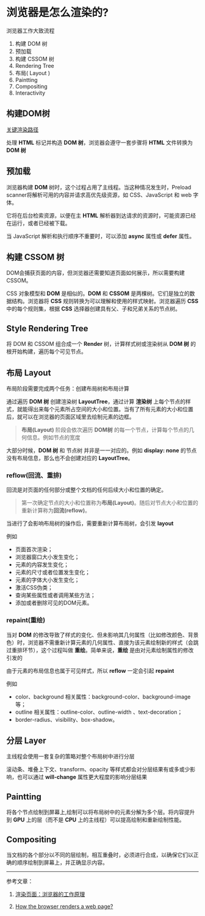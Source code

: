 # 浏览器是怎么渲染的?

浏览器工作大致流程

1. 构建 DOM 树
2. 预加载
3. 构建 CSSOM 树
4. Rendering Tree
5. 布局( Layout )
6. Paintting
7. Compositing
8. Interactivity

## 构建DOM树

[关键渲染路径](https://developer.mozilla.org/zh-CN/docs/Web/Performance/Critical_rendering_path)

处理 **HTML** 标记并构造 **DOM 树**，浏览器会遵守一套步骤将 **HTML** 文件转换为 **DOM 树**

## 预加载

浏览器构建 **DOM** 树时，这个过程占用了主线程。当这种情况发生时，Preload scanner将解析可用的内容并请求高优先级资源，如 CSS、JavaScript 和 web 字体。

它将在后台检索资源，以便在主 **HTML** 解析器到达请求的资源时，可能资源已经在运行，或者已经被下载。

当 JavaScript 解析和执行顺序不重要时，可以添加 **async** 属性或 **defer** 属性。

## 构建 CSSOM 树

DOM会捕获页面的内容，但浏览器还需要知道页面如何展示，所以需要构建CSSOM。

CSS 对象模型和 **DOM** 是相似的。**DOM** 和 **CSSOM** 是两棵树。它们是独立的数据结构。浏览器将 **CSS** 规则转换为可以理解和使用的样式映射。浏览器遍历 **CSS** 中的每个规则集，根据 **CSS** 选择器创建具有父、子和兄弟关系的节点树。

## Style Rendering Tree

将 DOM 和 CSSOM 组合成一个 **Render** 树，计算样式树或渲染树从 **DOM 树** 的根开始构建，遍历每个可见节点。

## 布局 Layout

布局阶段需要完成两个任务：创建布局树和布局计算

通过遍历 **DOM 树** 创建渲染树 **LayoutTree**，通过计算 **渲染树** 上每个节点的样式，就能得出来每个元素所占空间的大小和位置。当有了所有元素的大小和位置后，就可以在浏览器的页面区域里去绘制元素的边框。

> **布局(Layout)** 阶段会依次遍历 **DOM树** 的每一个节点，计算每个节点的几何信息。例如节点的宽度

大部分时候，**DOM 树** 和 节点树 并非是一一对应的。例如 **display: none** 的节点没有布局信息，那么也不会创建对应的 **LayoutTree**。

### reflow(回流、重排)

回流是对页面的任何部分或整个文档的任何后续大小和位置的确定。

> 第一次确定节点的大小和位置称为**布局(Layout)**。随后对节点大小和位置的重新计算称为**回流(reflow)**。

当进行了会影响布局树的操作后，需要重新计算布局树，会引发 **layout**

例如

- 页面首次渲染；
- 浏览器窗口大小发生变化；
- 元素的内容发生变化；
- 元素的尺寸或者位置发生变化；
- 元素的字体大小发生变化；
- 激活CSS伪类；
- 查询某些属性或者调用某些方法；
- 添加或者删除可见的DOM元素。

### repaint(重绘)

当对 **DOM** 的修改导致了样式的变化、但未影响其几何属性（比如修改颜色、背景色）时，浏览器不需重新计算元素的几何属性、直接为该元素绘制新的样式（会跳过重排环节），这个过程叫做 **重绘**。简单来说，**重绘** 是由对元素绘制属性的修改引发的

由于元素的布局信息也属于可见样式，所以 **reflow** 一定会引起 **repaint**

例如

- color、background 相关属性：background-color、background-image 等；
- outline 相关属性：outline-color、outline-width 、text-decoration；
- border-radius、visibility、box-shadow。

## 分层 Layer

主线程会使用一套复杂的策略对整个布局树中进行分层

滚动条、堆叠上下文、transform、opacity 等样式都会对分层结果有或多或少影响，也可以通过 **will-change** 属性更大程度的影响分层结果

## Paintting

将各个节点绘制到屏幕上,绘制可以将布局树中的元素分解为多个层。将内容提升到 **GPU** 上的层（而不是 **CPU** 上的主线程）可以提高绘制和重新绘制性能。

## Compositing

当文档的各个部分以不同的层绘制，相互重叠时，必须进行合成，以确保它们以正确的顺序绘制到屏幕上，并正确显示内容。

---

参考文章：

1. [渲染页面：浏览器的工作原理](https://developer.mozilla.org/zh-CN/docs/Web/Performance/How_browsers_work)

2. [How the browser renders a web page?](https://medium.com/jspoint/how-the-browser-renders-a-web-page-dom-cssom-and-rendering-df10531c9969)
